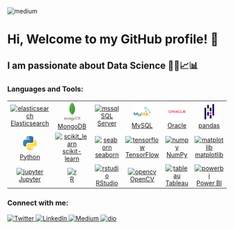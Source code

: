 <img align="center" src="https://github.com/lenylimavidal/lenylimavidal/assets/91228295/7b8dd6f5-a090-47a1-8474-f09974e8af0b" alt="medium" width="1200"/>

<!DOCTYPE html>
<html>
<head>
</head>
<body>

<h1 align="left">Hi, Welcome to my GitHub profile! 👋</h1>
<h2 align="left">I am passionate about Data Science 🎇🔎📈📊</h2>


<h3 align="left">Languages and Tools:</h3>

<table>
  <tr>
    <td align="center">
      <a href="https://www.elastic.co" target="_blank" rel="noreferrer">
        <img src="https://www.vectorlogo.zone/logos/elastic/elastic-icon.svg" alt="elasticsearch" width="40" height="50"/><br/>
        Elasticsearch
      </a>
    </td>
    <td align="center">
      <a href="https://www.mongodb.com/" target="_blank" rel="noreferrer">
        <img src="https://raw.githubusercontent.com/devicons/devicon/master/icons/mongodb/mongodb-original-wordmark.svg" alt="mongodb" width="40" height="45"/><br/>
        MongoDB
      </a>
    </td>
    <td align="center">
      <a href="https://www.microsoft.com/en-us/sql-server" target="_blank" rel="noreferrer">
        <img src="https://www.svgrepo.com/show/303229/microsoft-sql-server-logo.svg" alt="mssql" width="40" height="40"/><br/>
        SQL Server
      </a>
    </td>
    <td align="center">
      <a href="https://www.mysql.com/" target="_blank" rel="noreferrer">
        <img src="https://raw.githubusercontent.com/devicons/devicon/master/icons/mysql/mysql-original-wordmark.svg" alt="mysql" width="40" height="40"/><br/>
        MySQL
      </a>
    </td>
    <td align="center">
      <a href="https://www.oracle.com/" target="_blank" rel="noreferrer">
        <img src="https://raw.githubusercontent.com/devicons/devicon/master/icons/oracle/oracle-original.svg" alt="oracle" width="40" height="40"/><br/>
        Oracle
      </a>
    </td>
    <td align="center">
      <a href="https://pandas.pydata.org/" target="_blank" rel="noreferrer">
        <img src="https://raw.githubusercontent.com/devicons/devicon/2ae2a900d2f041da66e950e4d48052658d850630/icons/pandas/pandas-original.svg" alt="pandas" width="40" height="40"/><br/>
        pandas
      </a>
    </td>
  </tr>
  <tr>
    <td align="center">
      <a href="https://www.python.org" target="_blank" rel="noreferrer">
        <img src="https://raw.githubusercontent.com/devicons/devicon/master/icons/python/python-original.svg" alt="python" width="40" height="40"/><br/>
        Python
      </a>
    </td>
    <td align="center">
      <a href="https://scikit-learn.org/" target="_blank" rel="noreferrer">
        <img src="https://upload.wikimedia.org/wikipedia/commons/0/05/Scikit_learn_logo_small.svg" alt="scikit_learn" width="40" height="40"/><br/>
        scikit-learn
      </a>
    </td>
    <td align="center">
      <a href="https://seaborn.pydata.org/" target="_blank" rel="noreferrer">
        <img src="https://seaborn.pydata.org/_images/logo-mark-lightbg.svg" alt="seaborn" width="40" height="40"/><br/>
        seaborn
      </a>
    </td>
    <td align="center">
      <a href="https://www.tensorflow.org" target="_blank" rel="noreferrer">
        <img src="https://www.vectorlogo.zone/logos/tensorflow/tensorflow-icon.svg" alt="tensorflow" width="40" height="40"/><br/>
        TensorFlow
      </a>
    </td>
    <td align="center">
      <a href="https://numpy.org/" target="_blank" rel="noreferrer">
        <img src="https://upload.wikimedia.org/wikipedia/commons/1/1a/NumPy_logo.svg" alt="numpy" width="40" height="40"/><br/>
        NumPy
      </a>
    </td>
    <td align="center">
      <a href="https://matplotlib.org/" target="_blank" rel="noreferrer">
        <img src="https://matplotlib.org/stable/_static/logo2_compressed.svg" alt="matplotlib" width="40" height="40"/><br/>
        matplotlib
      </a>
    </td>
  </tr>
  <tr>
    <td align="center">
      <a href="https://jupyter.org/" target="_blank" rel="noreferrer">
        <img src="https://upload.wikimedia.org/wikipedia/commons/thumb/3/38/Jupyter_logo.svg/518px-Jupyter_logo.svg.png" alt="jupyter" width="40" height="40"/><br/>
        Jupyter
      </a>
    </td>
    <td align="center">
      <a href="https://www.r-project.org/" target="_blank" rel="noreferrer">
        <img src="https://www.r-project.org/logo/Rlogo.svg" alt="r" width="40" height="40"/><br/>
        R
      </a>
    </td>
    <td align="center">
      <a href="https://rstudio.com/" target="_blank" rel="noreferrer">
        <img src="https://rstudio.com/wp-content/uploads/2018/10/RStudio-Logo-Flat.png" alt="rstudio" width="40" height="40"/><br/>
        RStudio
      </a>
    </td>
    <td align="center">
      <a href="https://www.opencv.org/" target="_blank" rel="noreferrer">
        <img src="https://upload.wikimedia.org/wikipedia/commons/3/32/OpenCV_Logo_with_text_svg_version.svg" alt="opencv" width="40" height="40"/><br/>
        OpenCV
      </a>
    </td>
    <td align="center">
      <a href="https://www.tableau.com/" target="_blank" rel="noreferrer">
        <img src="https://upload.wikimedia.org/wikipedia/commons/4/4b/Tableau_Logo.png" alt="tableau" width="40" height="40"/><br/>
        Tableau
      </a>
    </td>
    <td align="center">
      <a href="https://powerbi.microsoft.com/" target="_blank" rel="noreferrer">
        <img src="https://upload.wikimedia.org/wikipedia/commons/c/cf/New_Power_BI_Logo.svg" alt="powerbi" width="40" height="40"/><br/>
        Power BI
      </a>
    </td>
  </tr>
  <!-- Agrega más filas aquí -->
</table>

<!-- Fin de la sección "Languages and Tools" -->


<h3>Connect with me:</h3>
<div>
  <a href="https://twitter.com/leny_lima_vidal" target="_blank">
    <img src="https://raw.githubusercontent.com/rahuldkjain/github-profile-readme-generator/master/src/images/icons/Social/twitter.svg" alt="Twitter" height="40" width="40" />
  </a>
  <a href="https://linkedin.com/in/lenylimavidal" target="_blank">
    <img src="https://raw.githubusercontent.com/rahuldkjain/github-profile-readme-generator/master/src/images/icons/Social/linked-in-alt.svg" alt="LinkedIn" height="40" width="40" />
   </a>
  <a href="https://medium.com/@leny.lima.vidal" target="_blank">
    <img src="https://www.dropbox.com/team/team_logo/dbtid%3AAACXpg8cm0XzfCIs1qaUSYqq-l6Ge7Q_pE4?v=1603320488672" alt="Medium" height="40" width="40" />
  </a>
  <a href="https://web.dio.me/users/leny_lima_vidal">
    <img src="https://hermes.digitalinnovation.one/assets/diome/logo-full.svg" alt="dio" height="40" width="55" />
  </a>
</div>

</body>
</html>
